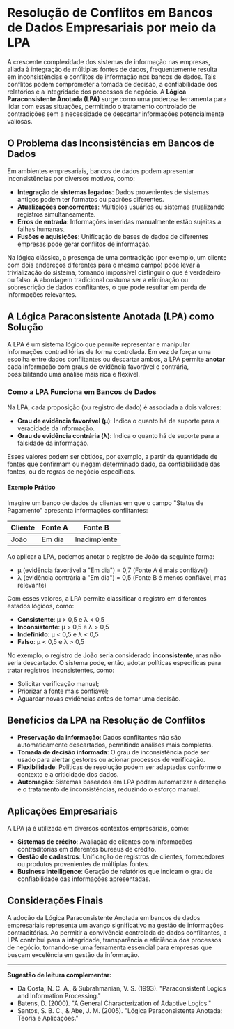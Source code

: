 # Resolução de Conflitos em Bancos de Dados Empresariais por meio da LPA

A crescente complexidade dos sistemas de informação nas empresas, aliada à integração de múltiplas fontes de dados, frequentemente resulta em inconsistências e conflitos de informação nos bancos de dados. Tais conflitos podem comprometer a tomada de decisão, a confiabilidade dos relatórios e a integridade dos processos de negócio. A **Lógica Paraconsistente Anotada (LPA)** surge como uma poderosa ferramenta para lidar com essas situações, permitindo o tratamento controlado de contradições sem a necessidade de descartar informações potencialmente valiosas.

## O Problema das Inconsistências em Bancos de Dados

Em ambientes empresariais, bancos de dados podem apresentar inconsistências por diversos motivos, como:

- **Integração de sistemas legados**: Dados provenientes de sistemas antigos podem ter formatos ou padrões diferentes.
- **Atualizações concorrentes**: Múltiplos usuários ou sistemas atualizando registros simultaneamente.
- **Erros de entrada**: Informações inseridas manualmente estão sujeitas a falhas humanas.
- **Fusões e aquisições**: Unificação de bases de dados de diferentes empresas pode gerar conflitos de informação.

Na lógica clássica, a presença de uma contradição (por exemplo, um cliente com dois endereços diferentes para o mesmo campo) pode levar à trivialização do sistema, tornando impossível distinguir o que é verdadeiro ou falso. A abordagem tradicional costuma ser a eliminação ou sobrescrição de dados conflitantes, o que pode resultar em perda de informações relevantes.

## A Lógica Paraconsistente Anotada (LPA) como Solução

A LPA é um sistema lógico que permite representar e manipular informações contraditórias de forma controlada. Em vez de forçar uma escolha entre dados conflitantes ou descartar ambos, a LPA permite **anotar** cada informação com graus de evidência favorável e contrária, possibilitando uma análise mais rica e flexível.

### Como a LPA Funciona em Bancos de Dados

Na LPA, cada proposição (ou registro de dado) é associada a dois valores:

- **Grau de evidência favorável (μ)**: Indica o quanto há de suporte para a veracidade da informação.
- **Grau de evidência contrária (λ)**: Indica o quanto há de suporte para a falsidade da informação.

Esses valores podem ser obtidos, por exemplo, a partir da quantidade de fontes que confirmam ou negam determinado dado, da confiabilidade das fontes, ou de regras de negócio específicas.

#### Exemplo Prático

Imagine um banco de dados de clientes em que o campo "Status de Pagamento" apresenta informações conflitantes:

| Cliente | Fonte A         | Fonte B         |
|---------|-----------------|-----------------|
| João    | Em dia          | Inadimplente    |

Ao aplicar a LPA, podemos anotar o registro de João da seguinte forma:

- μ (evidência favorável a "Em dia") = 0,7 (Fonte A é mais confiável)
- λ (evidência contrária a "Em dia") = 0,5 (Fonte B é menos confiável, mas relevante)

Com esses valores, a LPA permite classificar o registro em diferentes estados lógicos, como:

- **Consistente**: μ > 0,5 e λ < 0,5
- **Inconsistente**: μ > 0,5 e λ > 0,5
- **Indefinido**: μ < 0,5 e λ < 0,5
- **Falso**: μ < 0,5 e λ > 0,5

No exemplo, o registro de João seria considerado **inconsistente**, mas não seria descartado. O sistema pode, então, adotar políticas específicas para tratar registros inconsistentes, como:

- Solicitar verificação manual;
- Priorizar a fonte mais confiável;
- Aguardar novas evidências antes de tomar uma decisão.

## Benefícios da LPA na Resolução de Conflitos

- **Preservação da informação**: Dados conflitantes não são automaticamente descartados, permitindo análises mais completas.
- **Tomada de decisão informada**: O grau de inconsistência pode ser usado para alertar gestores ou acionar processos de verificação.
- **Flexibilidade**: Políticas de resolução podem ser adaptadas conforme o contexto e a criticidade dos dados.
- **Automação**: Sistemas baseados em LPA podem automatizar a detecção e o tratamento de inconsistências, reduzindo o esforço manual.

## Aplicações Empresariais

A LPA já é utilizada em diversos contextos empresariais, como:

- **Sistemas de crédito**: Avaliação de clientes com informações contraditórias em diferentes bureaus de crédito.
- **Gestão de cadastros**: Unificação de registros de clientes, fornecedores ou produtos provenientes de múltiplas fontes.
- **Business Intelligence**: Geração de relatórios que indicam o grau de confiabilidade das informações apresentadas.

## Considerações Finais

A adoção da Lógica Paraconsistente Anotada em bancos de dados empresariais representa um avanço significativo na gestão de informações contraditórias. Ao permitir a convivência controlada de dados conflitantes, a LPA contribui para a integridade, transparência e eficiência dos processos de negócio, tornando-se uma ferramenta essencial para empresas que buscam excelência em gestão da informação.

---

**Sugestão de leitura complementar:**  
- Da Costa, N. C. A., & Subrahmanian, V. S. (1993). "Paraconsistent Logics and Information Processing."  
- Batens, D. (2000). "A General Characterization of Adaptive Logics."  
- Santos, S. B. C., & Abe, J. M. (2005). "Lógica Paraconsistente Anotada: Teoria e Aplicações."